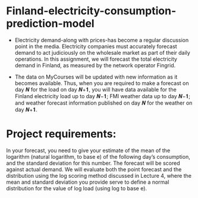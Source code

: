 # Finland-electricity-consumption-prediction-model

- Electricity demand-along with prices-has become a regular discussion point in the 
media. Electricity companies must accurately forecast demand to act judiciously on 
the wholesale market as part of their daily operations. In this assignment, we will 
forecast the total electricity demand in Finland, as measured by the network operator 
Fingrid. 

- The data on MyCourses will be updated with new information as it becomes available. 
Thus, when you are required to make a forecast on day 𝑵 for the load on day 𝑵+𝟏, you 
will have data available for the Finland electricity load up to day 𝑵−𝟏; FMI weather 
data up to day 𝑵−𝟏; and weather forecast information published on day 𝑵 for the 
weather on day 𝑵+𝟏.

# Project requirements: 

In your forecast, you need to give your estimate of the mean of the logarithm (natural 
logarithm, to base e) of the following day’s consumption, and the standard deviation for 
this number.  The forecast will be scored against actual demand.  We will evaluate both 
the point forecast and the distribution using the log scoring method discussed in 
Lecture 4, where the mean and standard deviation you provide serve to define a normal 
distribution for the value of log load (using log to base e). 


